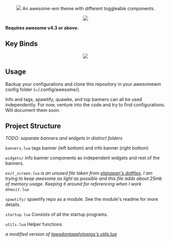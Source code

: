 <p align="center">
  <img src="https://github.com/akshat46/perpetual-zen/blob/master/screenshots/title.png?raw=true"/>
  An awesome-wm theme with different toggleable components.
</p>

<p align="center">
  <img src="https://github.com/akshat46/perpetual-zen/blob/master/screenshots/screenshot_pz.png?raw=true"/>
</p>

**Requires awesome v4.3 or above.** 

## Key Binds

<p align="center">
  <img src="https://raw.githubusercontent.com/akshat46/perpetual-zen/master/screenshots/keybinds.png">
</p>

## Usage
Backup your configurations and clone this repository in your awesomewm config folder (~/.config/awesome/). 

Info and tags, spawtify, quawke, and top banners can all be used independently. For now, venture into the code and try to find configurations. Will document them *soon*. 

## Project Structure

*TODO: separate banners and widgets in distinct folders*

`banners.lua` 
tags banner (left bottom) and info banner (right bottom)

`widgets/` 
info banner components as independent widgets and rest of the banners. 

*`exit_screen.lua` is an unused file taken from [elanapan's dotfiles](https://github.com/elenapan/dotfiles/blob/master/config/awesome/noodle/exit_screen.lua). I am trying to keep awesome as light as possible and this file adds about 25mb of memory usage. Keeping it around for referencing when I work on`exit.lua`* 

`spawtify/`
spawtify repo as a module. See the module's readme for more details.

`startup.lua` 
Consists of all the startup programs. 

`utils.lua` 
Helper functions

*a modified version of [lawsdontapplytopigs's utils.lua](https://github.com/lawsdontapplytopigs/dotfiles/blob/master/awesome/utils.lua)*

